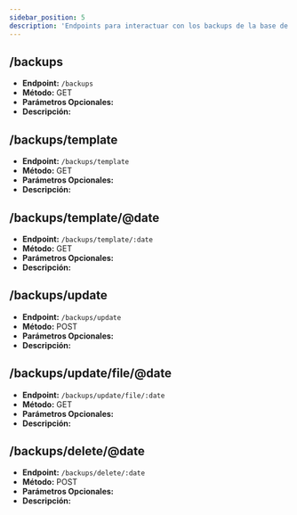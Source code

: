 ```yaml
---
sidebar_position: 5
description: 'Endpoints para interactuar con los backups de la base de datos'
---
```


## **/backups**

- **Endpoint:** `/backups`
- **Método:** GET
- **Parámetros Opcionales:**
- **Descripción:** 


## **/backups/template**

- **Endpoint:** `/backups/template`
- **Método:** GET
- **Parámetros Opcionales:**
- **Descripción:** 


## **/backups/template/@date**

- **Endpoint:** `/backups/template/:date`
- **Método:** GET
- **Parámetros Opcionales:**
- **Descripción:** 


## **/backups/update**

- **Endpoint:** `/backups/update`
- **Método:** POST
- **Parámetros Opcionales:**
- **Descripción:** 

## **/backups/update/file/@date**

- **Endpoint:** `/backups/update/file/:date`
- **Método:** GET
- **Parámetros Opcionales:**
- **Descripción:** 

## **/backups/delete/@date**
- **Endpoint:** `/backups/delete/:date`
- **Método:** POST
- **Parámetros Opcionales:**
- **Descripción:** 
